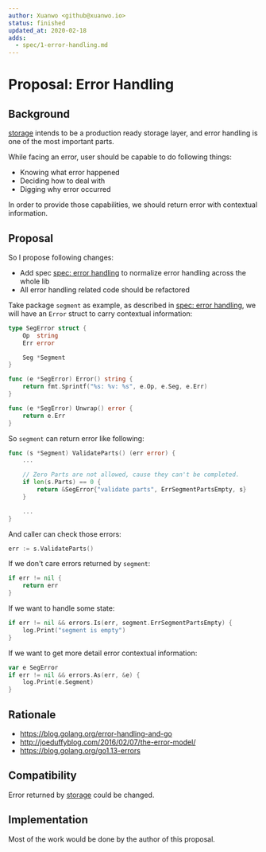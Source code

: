 ```yaml
---
author: Xuanwo <github@xuanwo.io>
status: finished
updated_at: 2020-02-18
adds:
  - spec/1-error-handling.md
---
```


# Proposal: Error Handling

## Background

[storage][] intends to be a production ready storage layer, and error handling is one of the most important parts.

While facing an error, user should be capable to do following things:

- Knowing what error happened
- Deciding how to deal with
- Digging why error occurred

In order to provide those capabilities, we should return error with contextual information.

## Proposal

So I propose following changes:

- Add spec [spec: error handling][] to normalize error handling across the whole lib
- All error handling related code should be refactored

Take package `segment` as example, as described in [spec: error handling][], we will have an `Error` struct to carry contextual information:

```go
type SegError struct {
    Op  string
    Err error

    Seg *Segment
}

func (e *SegError) Error() string {
    return fmt.Sprintf("%s: %v: %s", e.Op, e.Seg, e.Err)
}

func (e *SegError) Unwrap() error {
    return e.Err
}
```

So `segment` can return error like following:

```go
func (s *Segment) ValidateParts() (err error) {
    ...

    // Zero Parts are not allowed, cause they can't be completed.
    if len(s.Parts) == 0 {
        return &SegError{"validate parts", ErrSegmentPartsEmpty, s}
    }

    ...
}
```

And caller can check those errors:

```go
err := s.ValidateParts()
```

If we don't care errors returned by `segment`:

```go
if err != nil {
    return err
}
```

If we want to handle some state:

```go
if err != nil && errors.Is(err, segment.ErrSegmentPartsEmpty) {
    log.Print("segment is empty")
}
```

If we want to get more detail error contextual information:

```go
var e SegError
if err != nil && errors.As(err, &e) {
    log.Print(e.Segment)
}
```


## Rationale

- <https://blog.golang.org/error-handling-and-go>
- <http://joeduffyblog.com/2016/02/07/the-error-model/>
- <https://blog.golang.org/go1.13-errors>

## Compatibility

Error returned by [storage][] could be changed.

## Implementation

Most of the work would be done by the author of this proposal.

[storage]: https://github.com/Xuanwo/storage
[spec: error handling]: ../spec/1-error-handling.md
